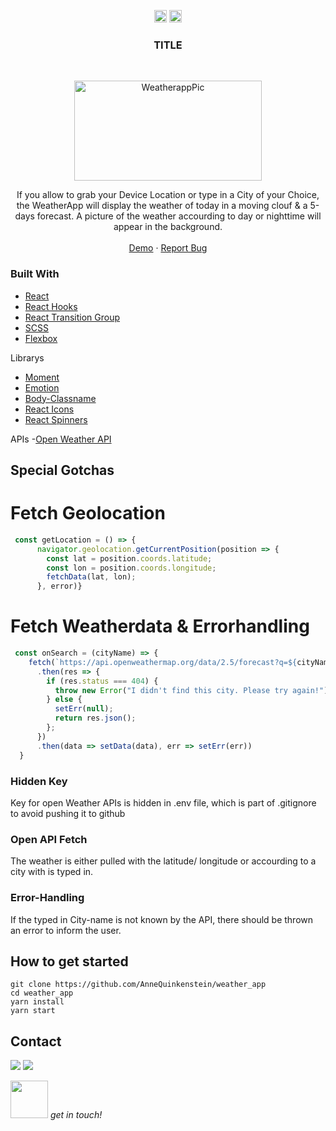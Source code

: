 

<p align="center">
  <a href="mailto:a.quinkenstein@gmail.com"><img src="https://image.flaticon.com/icons/svg/725/725643.svg" height="20" width="20" /></a>
  <a href="https://linkedin.com/in/AnneQuinkenstein"><img src="https://cdn.jsdelivr.net/npm/simple-icons@3.0.1/icons/linkedin.svg" height="20"     width="20" /></a>
</p>

<!-- PROJECT LOGO -->

  <h3 align="center">TITLE</h3>

<br />
<p align="center">
  <a href="https://weather-aquin.netlify.app/">
    <img src="%PUBLIC_URL%/images/portfolio.png" alt="WeatherappPic" width="300" height="160">
  </a>

  <p align="center">
    If you allow to grab your Device Location or type in a City of your Choice, the WeatherApp will display the weather of today in a moving clouf & a 5-days forecast. A picture of the weather accourding to day or nighttime will appear in the background. 
    <br />
    <br />
    <a href="https://weather-aquin.netlify.app/">Demo</a>
    ·
    <a href="https://github.com/AnneQuinkenstein/weather_app/issues">Report Bug</a>
  </p>
</p>

### Built With

- [React](https://reactjs.org/)
- [React Hooks](https://reactjs.org/)
- [React Transition Group](http://reactcommunity.org/react-transition-group/)
- [SCSS](https://sass-lang.com/)
- [Flexbox](https://dev.to/annequinkenstein/til-css-flexbox-glo)

Librarys
- [Moment](https://www.npmjs.com/package/react-moment)
- [Emotion](https://emotion.sh/docs/introduction)
- [Body-Classname](https://www.npmjs.com/package/react-body-classname)
- [React Icons](https://react-icons.github.io)
- [React Spinners](https://www.npmjs.com/package/react-spinners)


APIs
-[Open Weather API](https://openweathermap.org/api)

## Special Gotchas 
# Fetch Geolocation

```javascript 
 const getLocation = () => {
      navigator.geolocation.getCurrentPosition(position => {
        const lat = position.coords.latitude;
        const lon = position.coords.longitude;
        fetchData(lat, lon);
      }, error)}
``` 
# Fetch Weatherdata & Errorhandling 

```javascript 
 const onSearch = (cityName) => {
    fetch(`https://api.openweathermap.org/data/2.5/forecast?q=${cityName}&appid=${process.env.REACT_APP_OPENWEATHER_API_KEY}&units=metric`)
      .then(res => {
        if (res.status === 404) {
          throw new Error("I didn't find this city. Please try again!");
        } else {
          setErr(null);
          return res.json();
        };
      })
      .then(data => setData(data), err => setErr(err))
  }
``` 

### Hidden Key
Key for open Weather APIs is hidden in .env file, which is part of .gitignore to avoid pushing it to github

### Open API Fetch
 The weather is either pulled with the latitude/ longitude or accourding to a city with is typed in. 

### Error-Handling
 If the typed in City-name is not known by the API, there should be thrown an error to inform the user. 
  
## How to get started
    git clone https://github.com/AnneQuinkenstein/weather_app
    cd weather_app
    yarn install
    yarn start

## Contact

<p> <a target="_blank" href="https://www.linkedin.com/in/anne-quinkenstein"><img src="https://img.shields.io/badge/-LinkedIn-0077B5?style=for-the-badge&logo=Linkedin&logoColor=white"></img></a>
<a target="_blank" href="mailto:a.quinkenstein@gmail.com"><img src="https://img.shields.io/badge/-Gmail-D14836?style=for-the-badge&logo=Gmail&logoColor=white"></img></a>
</p>

<img src="https://media.giphy.com/media/LnQjpWaON8nhr21vNW/giphy.gif" width="60"> <em>get in touch!</em>
